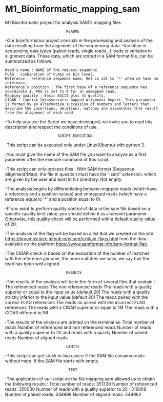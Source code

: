 # M1_Bioinformatic_mapping_sam
M1 Bioinformatic project for analysis SAM's mapping files

								README 

-Our bioinformatics project consists in the processing and analysis of the data resulting from the alignment of the sequencing data.
-Variation in sequencing data types (paired reads, single reads...) leads to variation in alignment data. These data, which are stored in a SAM format file, can be summarized as follows:

	Read's name : NAME of the request sequence.
	FLAG : Combination of FLAGs at bit level.
	Reference : reference sequence name. Ref is set to '*' when we have no reference.
	Reference's position : The first base of a reference sequence has coordinate 1. POS is set to 0 for an unmapped read.
	Mapping quality : Basic ASCII plus 33 quality.
	CIGAR : Concise Idiosyncratic Gapped Alignment Report. This parameter is formed by an alternative succession of numbers and letters that describe the insertions, deletions, matches and mismatches that result from the alignment of each read.
	
-To help you use the Script we have developed, we invite you to read this description and respect the conditions of use.

							SCRIPT EXECUTION

-This script can be executed only under Linux(Ubuntu) with python 3.

-You must give the name of the SAM file you want to analyze as a first parameter after the execute command of this script.

-This script can only process files :
	With SAM format (Sequence Alignment/Map): the file in question must have the ".sam" extension.
	which are given by the user and exist in his directory.
	Not empty.

-The analysis begins by differentiating between mapped reads (which have a reference and a position values) and unmapped reads (which have a reference equal to '*' and a position equal to 0).

-If you want to perform quality control of data in the sam file based on a specific quality limit value, you should define it as a second parameter.
Otherwise, this quality check will be performed with a default quality value of 20.

-The analysis of the flag will be based on a list that we created on the site https://broadinstitute.github.io/picard/explain-flags.html from the data available on the platform https://www.samformat.info/sam-format-flag.

-The CIGAR check is based on the evaluation of the number of matches with the reference genome, the more matches we have, we say that the read has been well aligned.

								RESULTS

-The results of the analysis will be in the form of several files that contain :
	The referenced reads
	The non referenced reads
	The reads with a quality superior or equal to the input value (default 20)
	The reads with a quality strictly inferior to the input value (default 20)
	The reads paired with the correct FLAG references
	The reads no paired with the incorrect FLAG references
	The reads with a CIGAR superior or equal to 1M
	The reads with a CIGAR different to 1M
	
-The results of the analysis are printed on the terminal as:
	Total number of reads
	Number of referenced and non referenced reads
	Number of reads with a quality superior to  20 and reads with a quality 
	Number of paired reads
	Number of aligned reads

								LIMITS

-This script can get stuck in two cases:
	If the SAM file contains reads without mate.
	If the SAM file starts with empty.

								 TEST
								
-The application of our script on the file mapping.sam allowed us to obtain the following results :
	Total number of reads:  351330
	Number of referenced reads:  350030
	Number of reads with a quality superior to  20 :  316008
	Number of paired reads:  349998
	Number of aligned reads:  349962
